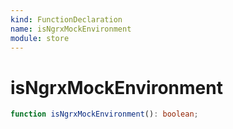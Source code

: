 ```yaml
---
kind: FunctionDeclaration
name: isNgrxMockEnvironment
module: store
---
```


# isNgrxMockEnvironment

```ts
function isNgrxMockEnvironment(): boolean;
```
